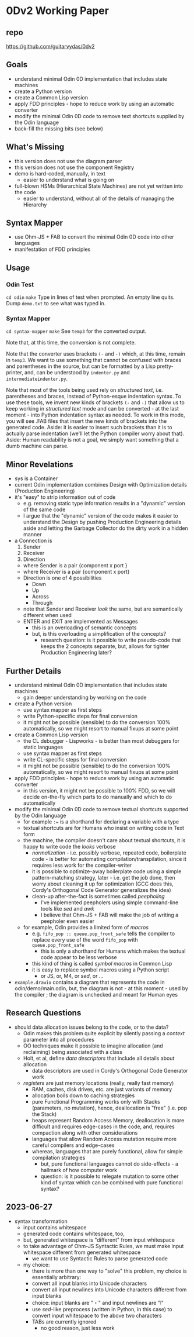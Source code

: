 # 0Dv2 Working Paper
## repo
https://github.com/guitarvydas/0dv2
## Goals
- understand minimal Odin 0D implementation that includes state machines
- create a Python version
- create a Common Lisp version
- apply FDD principles - hope to reduce work by using an automatic converter
- modify the minimal Odin 0D code to remove text shortcuts supplied by the Odin language
- back-fill the missing bits (see below)
## What's Missing
- this version does not use the diagram parser
- this version does not use the component Registry
- demo is hard-coded, manually, in text
	- easier to understand what is going on
- full-blown HSMs (Hierarchical State Machines) are not yet written into the code
	- easier to understand, without all of the details of managing the Hierarchy
## Syntax Mapper
- use Ohm-JS + FAB to convert the minimal Odin 0D code into other languages
- manifestation of FDD principles
## Usage
### Odin Test
`cd odin`
`make`
Type in lines of test when prompted.
An empty line quits.
Dump `demo.txt` to see what was typed in.
### Syntax Mapper
`cd syntax-mapper`
`make`
See `temp3` for the converted output.  

Note that, at this time, the conversion is not complete.

Note that the converter uses brackets `(-` and `-)` which, at this time, remain in `temp3`.  We want to use something that cannot be confused with braces and parentheses in the source, but can be formatted by a Lisp pretty-printer, and, can be understood by `indenter.py` and `intermediateindenter.py`.

Note that most of the tools being used rely on *structured text*, i.e. parentheses and braces, instead of Python-esque indentation syntax.  To use these tools, we invent new kinds of brackets `(-` and `-)` that allow us to keep working in *structured text* mode and can be converted - at the last moment - into Python indentation syntax as needed.  To work in this mode, you will see .FAB files that insert the new kinds of brackets into the generated code.  Aside: it is easier to insert such brackets than it is to actually parse indentation (we'll let the Python compiler worry about that).  Aside: Human readability is not a goal, we simply want something that a dumb machine can parse.

## Minor Revelations
- sys is a Container
- current Odin implementation combines Design with Optimization details (Production Engineering)
- it's "easy" to strip information out of code
	- e.g. removing static type information results in a "dynamic" version of the same code
	- I argue that the "dynamic" version of the code makes it easier to understand the Design by pushing Production Engineering details aside and letting the Garbage Collector do the dirty work in a hidden manner
- a Connection is
	1. Sender
	2. Receiver
	3. Direction
	- where Sender is a pair {component x port }
	- where Receiver is a pair {component x port}
	- Direction is one of 4 possibilities
		- Down
		- Up
		- Across
		- Through
	- note that Sender and Receiver *look* the same, but are semantically different when used
	- ENTER and EXIT are implemented as Messages
		- this is an overloading of semantic concepts
		- but, is this overloading a simplification of the concepts?
			- research question: is it possible to write pseudo-code that keeps the 2 concepts separate, but, allows for tighter Production Engineering later?
## Further Details
- understand minimal Odin 0D implementation that includes state machines
	- gain deeper understanding by working on the code
- create a Python version
	- use syntax mapper as first steps
	- write Python-specific steps for final conversion
	- it might not be possible (sensible) to do the conversion 100% automatically, so we might resort to manual fixups at some point
- create a Common Lisp version
	- the CL debugger - Lispworks - is better than most debuggers for static languages
	- use syntax mapper as first steps
	- write CL-specific steps for final conversion
	- it might not be possible (sensible) to do the conversion 100% automatically, so we might resort to manual fixups at some point
- apply FDD principles - hope to reduce work by using an automatic converter
	- in this version, it might not be possible to 100% FDD, so we will decide on-the-fly which parts to do manually and which to do automatically
- modify the minimal Odin 0D code to remove textual shortcuts supported by the Odin language
	- for example `:=` is a shorthand for declaring a variable with a type
	- textual shortcuts are for Humans who insist on writing code in Text form
	- the machine, the compiler doesn't care about textual shortcuts, it is happy to write code the *looks* verbose
		- *normalization* - i.e. possibly verbose, repeated code, boilerplate code - is better for automating compilation/transpilation, since it requires less work for the compiler-writer
		- it is possible to optimize-away boilerplate code using a simple pattern-matching strategy, later - i.e. get the job done, then worry about cleaning it up for optimization (GCC does this, Cordy's Orthogonal Code Generator generalizes the idea)
		- clean-up after-the-fact is sometimes called *peepholing*
			- I've implemented peepholers using simple command-line tools like *sed* and *awk*
			- I believe that Ohm-JS + FAB will make the job of writing a peepholer even easier
	- for example, Odin provides a limited form of *macros*
		- e.g. `fifo_pop :: queue.pop_front_safe` tells the compiler to replace every use of the word `fifo_pop` with `queue.pop_front_safe`
			- this is only a shorthand for Humans which makes the textual code appear to be less verbose
		- this kind of thing is called *symbol macros* in Common Lisp
		- it is easy to replace symbol macros using a Python script
			- or JS, or, M4, or *sed*, or ...
- `example.drawio` contains a diagram that represents the code in odin/demo/main.odin, but, the diagram is not - at this moment - used by the compiler ; the diagram is unchecked and meant for Human eyes
## Research Questions
- should data allocation issues belong to the code, or to the data?
	- Odin makes this problem quite explicit by silently passing a *context* parameter into all procedures
	- OO techniques make it possible to imagine allocation (and reclaiming) being associated with a class
	- Holt, et al, define *data descriptors* that include all details about allocation
		- data descriptors are used in Cordy's Orthogonal Code Generator work
	- *registers* are just memory locations (really, really fast memory)
		- RAM, caches, disk drives, etc. are just variants of memory
		- allocation boils down to caching strategies
		- pure Functional Programming works only with Stacks (parameters, no mutation), hence, deallocation is "free" (i.e. pop the Stack)
		- heaps represent Random Access Memory, deallocation is more difficult and requires edge-cases in the code, and, requires compaction along with other considerations
		- languages that allow Random Access mutation require more careful compilers and edge-cases
		- whereas, languages that are purely functional, allow for simple compilation strategies
			- but, pure functional languages cannot do side-effects - a hallmark of how computer work
			- question: is it possible to relegate mutation to some other kind of syntax which can be combined with pure functional syntax?

## 2023-06-27

- syntax transformation 
	- input contains whitespace
	- generated code contains whitespace, too,
	- but, generated whitespace is "different" from input whitespace
	- to take advantage of Ohm-JS Syntactic Rules, we must make input whitespace different from generated whitespace
		- we want to use Syntactic Rules to parse generated code
	- my choice:
		- there is more than one way to "solve" this problem, my choice is essentially arbitrary:
		- convert all input blanks into Unicode characters
		- convert all input newlines into Unicode characters different from input blanks
		- choice: input blanks are "・" and input newlines are "⦚"
		- use *sed*-like preprocess (written in Python, in this case) to convert input whitespace to the above two characters
		- TABs are currently ignored
			- no good reason, just less work